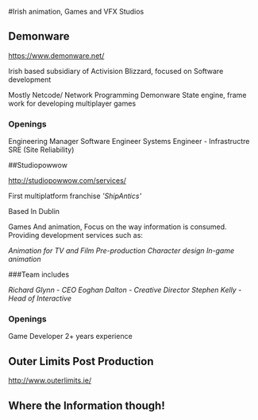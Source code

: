 #Irish animation, Games and VFX Studios

## Demonware

https://www.demonware.net/

Irish based subsidiary of Activision Blizzard, focused on Software development 

Mostly Netcode/ Network Programming Demonware State engine, frame work for developing multiplayer games

### Openings

Engineering Manager
Software Engineer
Systems Engineer - Infrastructre
SRE (Site Reliability)

##Studiopowwow

http://studiopowwow.com/services/

First multiplatform franchise *'ShipAntics'*

Based In Dublin

Games And animation, Focus on the way information is consumed.
Providing development services such as:

*Animation for TV and Film*
*Pre-production*
*Character design*
*In-game animation*

###Team includes

*Richard Glynn - CEO*
*Eoghan Dalton - Creative Director*
*Stephen Kelly - Head of Interactive*

### Openings

Game Developer
2+ years experience

## Outer Limits Post Production

http://www.outerlimits.ie/

## Where the Information though!





